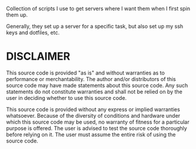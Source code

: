 Collection of scripts I use to get servers where I want them when I first spin
them up.

Generally, they set up a server for a specific task, but also set up my ssh
keys and dotfiles, etc.


DISCLAIMER
==========

This source code is provided "as is" and without warranties as to performance
or merchantability. The author and/or distributors of this source code may
have made statements about this source code. Any such statements do not
constitute warranties and shall not be relied on by the user in deciding
whether to use this source code.

This source code is provided without any express or implied warranties
whatsoever. Because of the diversity of conditions and hardware under which
this source code may be used, no warranty of fitness for a particular purpose
is offered. The user is advised to test the source code thoroughly before
relying on it. The user must assume the entire risk of using the source code.

